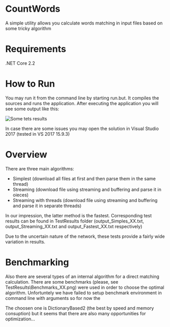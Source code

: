 # CountWords
A simple utility allows you calculate words matching in input files based on some tricky algorithm

# Requirements
.NET Core 2.2

# How to Run
You may run it from the command line by starting run.but. It compiles the sources and runs the application. After executing the application you will see some output like this:


![Some tets results](https://image.prntscr.com/image/MXhKviixQZKvg-qWNNlKPQ.png)

In case there are some issues you may open the solution in Visual Studio 2017 (tested in VS 2017 15.9.3)

# Overview

There are three main algorithms:

- Simplest (download all files at first and then parse them in the same thread)
- Streaming (download file using streaming and buffering and parse it in oieces)
- Streaming with threads (download file using streaming and buffering and parse it in separate threads)

In our impression, the latter method is the fastest. Corresponding test results can be found in TestResults folder (output_Simples_XX.txt, output_Streaming_XX.txt and output_Fastest_XX.txt respectively)

Due to the uncertain nature of the network, these tests provide a fairly wide variation in results.

# Benchmarking

Also there are several types of an internal algorithm for a direct matching calculation. There are some benchmarks (please, see TestResults\Benchmarks_XX.png) were used in order to choose the optimal algorithm. Unfortuntely we have failed to setup benchmark environment in command line with arguments so for now the 

The choosen one is DictionaryBased2 (the best by speed and memory consuption) but it seems that there are also many opportunities for optimization...
 

